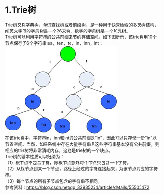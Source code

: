 # 1.Trie树   
Trie树又称字典树，单词查找树或者前缀树，是一种用于快速检索的多叉树结构，如英文字母的字典树是一个26叉树，数字的字典树是一个10叉树。   
Trie树可以利用字符串的公共前缀来节约存储空间。如下图所示，该trie树用10个节点保存了6个字符串tea，ten，to，in，inn，int：     
  ![image](Pictures/trie_tree.jpg)    
在该trie树中，字符串in，inn和int的公共前缀是“in”，因此可以只存储一份“in”以节省空间。当然，如果系统中存在大量字符串且这些字符串基本没有公共前缀，则相应的trie树将非常消耗内存，这也是trie树的一个缺点。   
  Trie树的基本性质可以归纳为：   
（1）根节点不包含字符，除根节点意外每个节点只包含一个字符。   
（2）从根节点到某一个节点，路径上经过的字符连接起来，为该节点对应的字符串。   
（3）每个节点的所有子节点包含的字符串不相同。   
参考资料：https://blog.csdn.net/qq_33935254/article/details/55505472
